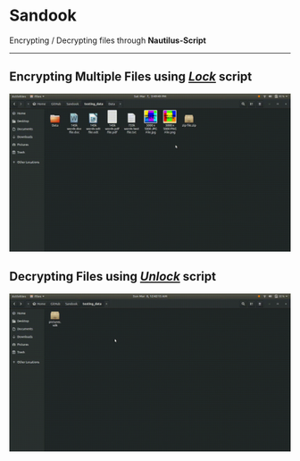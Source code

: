 # Sandook

Encrypting / Decrypting files through **Nautilus-Script**

----

## Encrypting Multiple Files using [_Lock_](./Lock) script

![Multiple Files Encryption](./img/Multiple_Files_Encryption.gif)

## Decrypting Files using [_Unlock_](./Unlock) script

![Files Decryption](./img/Files_Decryption.gif)

